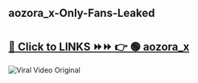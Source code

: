 
 ## aozora_x-Only-Fans-Leaked

# <h2><a href="https://clipsfans.com/aozora_x&ref=git">🔗 Click to LINKS ⏩⏩ 👉 🟢 aozora_x </a></h2>

<a href="https://clipsfans.com/aozora_x&ref=git" rel="nofollow" data-target="animated-image.originalLink"><img src="https://i.ibb.co.com/xMMVF88/686577567.gif" alt="Viral Video Original" style="max-width: 100%; display: inline-block;" data-target="animated-image.originalImage"></a>
